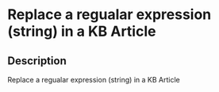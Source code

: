 # Replace a regualar expression (string) in a KB Article

## Description

Replace a regualar expression (string) in a KB Article
